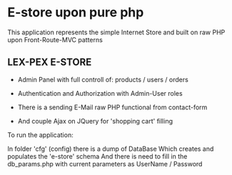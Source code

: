 
# E-store upon pure php

This application represents the simple Internet Store
and built on raw PHP upon Front-Route-MVC patterns

## LEX-PEX E-STORE 

- Admin Panel with full controll of:
  products / users / orders 

- Authentication and Authorization with Admin-User roles

- There is a sending E-Mail raw PHP functional from contact-form

- And couple Ajax on JQuery for 'shopping cart' filling

To run the application:

In folder 'cfg' (config) there is a dump of DataBase
Which creates and populates the 'e-store' schema
And there is need to fill in the db_params.php
with current parameters as UserName / Password

